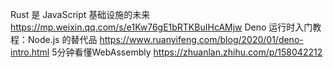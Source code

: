 Rust 是 JavaScript 基础设施的未来 https://mp.weixin.qq.com/s/e1Kw76gE1bRTKBuIHcAMjw
Deno 运行时入门教程：Node.js 的替代品 https://www.ruanyifeng.com/blog/2020/01/deno-intro.html
5分钟看懂WebAssembly https://zhuanlan.zhihu.com/p/158042212
